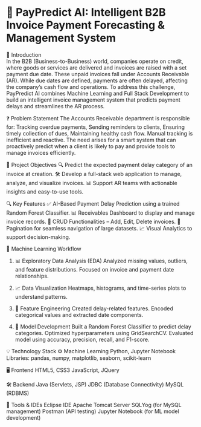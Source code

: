 # 💼 PayPredict AI: Intelligent B2B Invoice Payment Forecasting & Management System

  🧾 Introduction        
        In the B2B (Business-to-Business) world, companies operate on credit, where goods or services are delivered and invoices are raised with a set payment due date.              These unpaid invoices fall under Accounts Receivable (AR). While due dates are defined, payments are often delayed, affecting the company’s cash flow and operations.
        To address this challenge, PayPredict AI combines Machine Learning and Full Stack Development to build an intelligent invoice management system that predicts payment         delays and streamlines the AR process.

  ❓ Problem Statement
        The Accounts Receivable department is responsible for:
        Tracking overdue payments,
        Sending reminders to clients,
        Ensuring timely collection of dues,
        Maintaining healthy cash flow.
        Manual tracking is inefficient and reactive. The need arises for a smart system that can proactively predict when a client is likely to pay and provide tools to              manage invoices efficiently.

  🎯 Project Objectives
      🔍 Predict the expected payment delay category of an invoice at creation.
      🛠️ Develop a full-stack web application to manage, analyze, and visualize invoices.
      📊 Support AR teams with actionable insights and easy-to-use tools.

  🔍 Key Features
      ✅ AI-Based Payment Delay Prediction using a trained Random Forest Classifier.
      📊 Receivables Dashboard to display and manage invoice records.
      📝 CRUD Functionalities – Add, Edit, Delete invoices.
      🔄 Pagination for seamless navigation of large datasets.
      📈 Visual Analytics to support decision-making.

  🔬 Machine Learning Workflow
1. 📊 Exploratory Data Analysis (EDA)
      Analyzed missing values, outliers, and feature distributions.
      Focused on invoice and payment date relationships.

2. 📈 Data Visualization
      Heatmaps, histograms, and time-series plots to understand patterns.

3. 🧬 Feature Engineering
      Created delay-related features.
      Encoded categorical values and extracted date components.

4. 🤖 Model Development
      Built a Random Forest Classifier to predict delay categories.
      Optimized hyperparameters using GridSearchCV.
      Evaluated model using accuracy, precision, recall, and F1-score.

  💡 Technology Stack
⚙️ Machine Learning
      Python, Jupyter Notebook
      Libraries: pandas, numpy, matplotlib, seaborn, scikit-learn

🖥️ Frontend
      HTML5, CSS3
      JavaScript, JQuery

🛠️ Backend
      Java (Servlets, JSP)
      JDBC (Database Connectivity)
      MySQL (RDBMS)

  🧰 Tools & IDEs
      Eclipse IDE
      Apache Tomcat Server
      SQLYog (for MySQL management)
      Postman (API testing)
      Jupyter Notebook (for ML model development)


